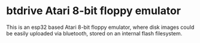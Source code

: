 # btdrive Atari 8-bit floppy emulator
This is an esp32 based Atari 8-bit floppy emulator, where disk images could be easily uploaded via bluetooth, stored on an internal flash filesystem.

